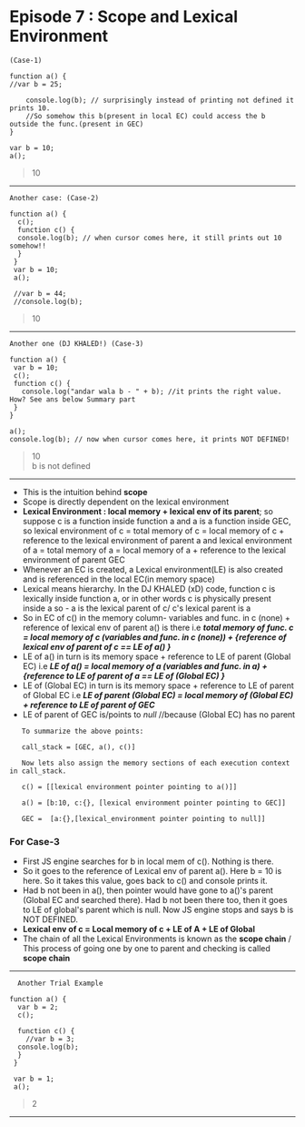 # Episode 7 : Scope and Lexical Environment

```
(Case-1)

function a() {
//var b = 25;

    console.log(b); // surprisingly instead of printing not defined it prints 10. 
    //So somehow this b(present in local EC) could access the b outside the func.(present in GEC) 
}

var b = 10;
a();
```
> 10
---------------------
```
Another case: (Case-2)

function a() {
  c();
  function c() {
  console.log(b); // when cursor comes here, it still prints out 10 somehow!!
  }
 }
 var b = 10;
 a();
 
 //var b = 44;
 //console.log(b); 
 ```
 > 10
 --------------------
 ```
 Another one (DJ KHALED!) (Case-3)
 
 function a() {
  var b = 10;
  c();
  function c() {
    console.log("andar wala b - " + b); //it prints the right value. How? See ans below Summary part
  }
 }
 
 a();
 console.log(b); // now when cursor comes here, it prints NOT DEFINED!
```
> 10 <br/>
> b is not defined
 --------------------
- This is the intuition behind **scope**
- Scope is directly dependent on the lexical environment
- **Lexical Environment : local memory + lexical env of its parent**; so suppose c is a function inside function a and a is a function inside GEC, so lexical environment of c = total memory of c =  local memory of c  + reference to the lexical environment of parent a and lexical environment of a = total memory of a = local memory of a + reference to the lexical environment of parent GEC
- Whenever an EC is created, a Lexical environment(LE) is also created and is referenced in the local EC(in memory space)
- Lexical means hierarchy. In the DJ KHALED (xD) code, function c is lexically inside function a, or in other words c is physically present inside a so - a is the lexical parent of c/ c's lexical parent is a
- So in EC of c() in the memory column- variables and func. in c (none) + reference of lexical env of parent a() is there 
i.e ***total memory of func. c = local memory of c (variables and func. in c (none)) + {reference of lexical env of parent of c == LE of a() }***
- LE of a() in turn is its memory space + reference to LE of parent (Global EC) i.e ***LE of a() = local memory of a (variables and func. in a) + {reference to LE of parent of a == LE of (Global EC) }***
- LE of (Global EC) in turn is its memory space + reference to LE of parent of Global EC i.e ***LE of parent (Global EC) = local memory of (Global EC) + reference to LE of parent of GEC***
- LE of parent of GEC is/points to *null*   //because (Global EC) has no parent
 ```
    To summarize the above points:
    
    call_stack = [GEC, a(), c()]

    Now lets also assign the memory sections of each execution context in call_stack.

    c() = [[lexical environment pointer pointing to a()]]

    a() = [b:10, c:{}, [lexical environment pointer pointing to GEC]]

    GEC =  [a:{},[lexical_environment pointer pointing to null]]
 ```
  ### For Case-3 
  - First JS engine searches for b in local mem of c(). Nothing is there. 
  - So it goes to the reference of Lexical env of parent a(). Here b = 10 is here. So it takes this value, goes back to c() and console prints it.
  - Had b not been in a(), then pointer would have gone to a()'s parent (Global EC and searched there). Had b not been there too, then it goes to LE of global's parent
  which is null. Now JS engine stops and says b is NOT DEFINED. 
  - **Lexical env of c = Local memory of c + LE of A + LE of Global**
  - The chain of all the Lexical Environments is known as the **scope chain** / This process of going one by one to parent and checking is called **scope chain**
 --------------------
```
  Another Trial Example
 
function a() {
  var b = 2;
  c();

  function c() {
    //var b = 3;
  console.log(b);
  }
 }

 var b = 1;
 a();
```
> 2
 --------------------
  
  







